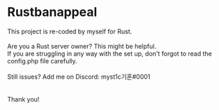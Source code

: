 # Rustbanappeal <br>
This project is re-coded by myself for Rust. <br><br>
Are you a Rust server owner? This might be helpful. <br>
If you are struggling in any way with the set up, don't forgot to read the config.php file carefully.<br><br>
Still issues? Add me on Discord: myst1c기혼#0001 <br><br><br> Thank you!

